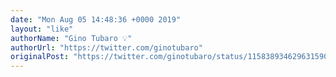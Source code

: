 ```yaml
---
date: "Mon Aug 05 14:48:36 +0000 2019"
layout: "like"
authorName: "Gino Tubaro 💡"
authorUrl: "https://twitter.com/ginotubaro"
originalPost: "https://twitter.com/ginotubaro/status/1158389346296315904"
---
```

